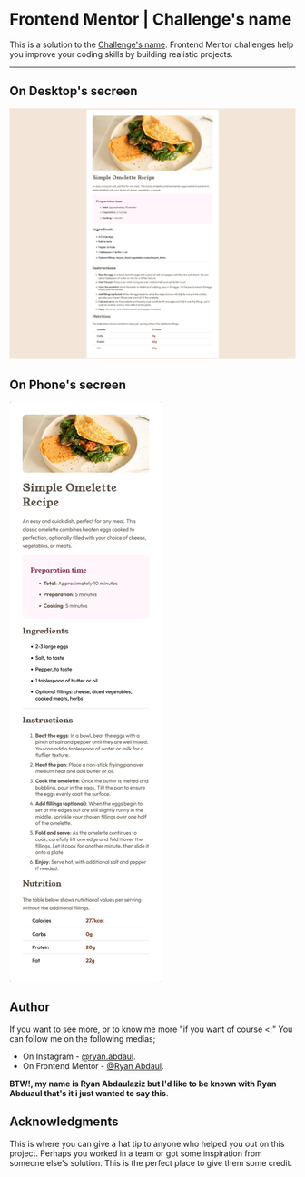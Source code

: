 # Frontend Mentor | Challenge's name
This is a solution to the [Challenge's name](Challenge'sURL). Frontend Mentor challenges help you improve your coding skills by building realistic projects. 
___
## On Desktop's secreen
<img src="./Screenshot 2024-02-14 at 18-28-19 Frontend Mentor Recipe page.png"/>  

## On Phone's secreen
<img src="./Screen Shot 2024-02-14 at 18.30.41.png"/> 

## Author
If you want to see more, or to know me more "if you want of course <;" You can follow me on the following medias;
- On Instagram - [@ryan.abdaul](https://www.instagram.com/ryan.abdaul/).
- On Frontend Mentor - [@Ryan Abdaul](https://www.frontendmentor.io/profile/RyanAbdaul).

**BTW!, my name is Ryan Abdaulaziz but I'd like to be known with Ryan Abduaul that's it i just wanted to say this**.

## Acknowledgments
This is where you can give a hat tip to anyone who helped you out on this project. Perhaps you worked in a team or got some inspiration from someone else's solution. This is the perfect place to give them some credit.